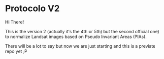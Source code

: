 # Protocolo V2

Hi There!

This is the version 2 (actually it's the 4th or 5th) but the second official one) to normalize Landsat images based on Pseudo Invariant Areas (PIAs).

There will be a lot to say but now we are just starting and this is a previate repo yet ;P